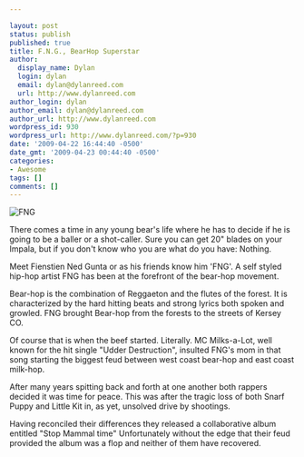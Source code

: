```yaml
---

layout: post
status: publish
published: true
title: F.N.G., BearHop Superstar
author:
  display_name: Dylan
  login: dylan
  email: dylan@dylanreed.com
  url: http://www.dylanreed.com
author_login: dylan
author_email: dylan@dylanreed.com
author_url: http://www.dylanreed.com
wordpress_id: 930
wordpress_url: http://www.dylanreed.com/?p=930
date: '2009-04-22 16:44:40 -0500'
date_gmt: '2009-04-23 00:44:40 -0500'
categories:
- Awesome
tags: []
comments: []
---
```


![][1]

   [1]: http://ny-image0.etsy.com/il_430xN.67392540.jpg (FNG)

There comes a time in any young bear's life where he has to decide if he is going to be a baller or a shot-caller. Sure you can get 20" blades on your Impala, but if you don't know who you are what do you have: Nothing.

Meet Fienstien Ned Gunta or as his friends know him 'FNG'. A self styled hip-hop artist FNG has been at the forefront of the bear-hop movement. 

Bear-hop is the combination of Reggaeton and the flutes of the forest. It is characterized by the hard hitting beats and strong lyrics both spoken and growled. FNG brought Bear-hop from the forests to the streets of Kersey CO. 

Of course that is when the beef started. Literally. MC Milks-a-Lot, well known for the hit single "Udder Destruction", insulted FNG's mom in that song starting the biggest feud between west coast bear-hop and east coast milk-hop. 

After many years spitting back and forth at one another both rappers decided it was time for peace. This was after the tragic loss of both Snarf Puppy and Little Kit in, as yet, unsolved drive by shootings.

Having reconciled their differences they released a collaborative album entitled "Stop Mammal time" Unfortunately without the edge that their feud provided the album was a flop and neither of them have recovered.
